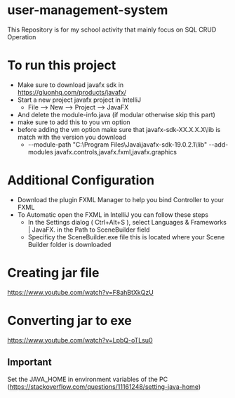 # user-management-system
This Repository is for my school activity that mainly focus on SQL CRUD Operation

# To run this project 
  - Make sure to download javafx sdk in https://gluonhq.com/products/javafx/
  - Start a new project javafx project in IntelliJ 
    - File --> New --> Project --> JavaFX
  - And delete the module-info.java (if modular otherwise skip this part)
  - make sure to add this to you vm option 
  - before adding the vm  option make sure that javafx-sdk-XX.X.X.X\lib is match with the version you download
    - --module-path "C:\Program Files\Java\javafx-sdk-19.0.2.1\lib" --add-modules javafx.controls,javafx.fxml,javafx.graphics

# Additional Configuration
  - Download the plugin FXML Manager to help you bind Controller to your FXML 
  - To Automatic open the FXML in IntelliJ you can follow these steps
    - In the Settings dialog ( Ctrl+Alt+S ), select Languages & Frameworks | JavaFX. in the Path to SceneBuilder field 
    - Specificy the SceneBuilder.exe file this is located where your Scene Builder folder is downloaded


# Creating jar file
https://www.youtube.com/watch?v=F8ahBtXkQzU

# Converting jar to exe
https://www.youtube.com/watch?v=LpbQ-oTLsu0

## Important
Set the JAVA_HOME in environment variables of the PC (https://stackoverflow.com/questions/11161248/setting-java-home)
